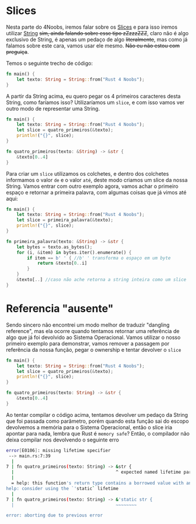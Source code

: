 # Slices

Nesta parte do 4Noobs, iremos falar sobre os [Slices](https://doc.rust-lang.org/rust-by-example/primitives/array.html) e para isso iremos utilizar [String](./01-strings.md) ~~sim, ainda falando sobre esse tipo zZzzzZZZ~~, claro não é algo exclusivo de String, é apenas um pedaço de algo ~~literalmente~~, mas como já falamos sobre este cara, vamos usar ele mesmo. ~~Não eu não estou com preguiça~~.

Temos o seguinte trecho de código:

```rust
fn main() {
    let texto: String = String::from("Rust 4 Noobs");
}
```

A partir da String acima, eu quero pegar os 4 primeiros caracteres desta String, como faríamos isso? Utilizaríamos um `slice`, e com isso vamos ver outro modo de representar uma String.

```rust
fn main() {
    let texto: String = String::from("Rust 4 Noobs");
    let slice = quatro_primeiros(&texto);
    println!("{}", slice);
}

fn quatro_primeiros(texto: &String) -> &str {
    &texto[0..4]
}
```

Para criar um `slice` utilizamos os colchetes, e dentro dos colchetes informamos o valor `de` e o valor `até`, deste modo criamos um slice da nossa String. Vamos entrar com outro exemplo agora, vamos achar o primeiro espaço e retornar a primeira palavra, com algumas coisas que já vimos até aqui:

```rust
fn main() {
    let texto: String = String::from("Rust 4 Noobs");
    let slice = primeira_palavra(&texto);
    println!("{}", slice);
}

fn primeira_palavra(texto: &String) -> &str {
    let bytes = texto.as_bytes();
    for (i, &item) in bytes.iter().enumerate() {
        if item == b' ' { //b' ' transforma o espaço em um byte
            return &texto[0..i]
        }
    }
    &texto[..] //caso não ache retorna a string inteira como um slice
}
```

# Referencia "ausente"

Sendo sincero não encontrei um modo melhor de traduzir "dangling reference", mas ela ocorre quando tentamos retornar uma referência de algo que já foi devolvido ao Sistema Operacional. Vamos utilizar o nosso primeiro exemplo para demonstrar, vamos remover a passagem por referência da nossa função, pegar o ownership e tentar devolver o `slice`

```rust
fn main() {
    let texto: String = String::from("Rust 4 Noobs");
    let slice = quatro_primeiros(&texto);
    println!("{}", slice);
}

fn quatro_primeiros(texto: String) -> &str {
    &texto[0..4]
}
```

Ao tentar compilar o código acima, tentamos devolver um pedaço da String que foi passada como parâmetro, porém quando esta função sai do escopo devolvemos a memória para o Sistema Operacional, então o slice iria apontar para nada, lembra que Rust é `memory safe`? Então, o compilador não deixa compilar nos devolvendo o seguinte erro

```bash
error[E0106]: missing lifetime specifier
 --> main.rs:7:39
  |
7 | fn quatro_primeiros(texto: String) -> &str {
  |                                       ^ expected named lifetime parameter
  |
  = help: this function's return type contains a borrowed value with an elided lifetime, but the lifetime cannot be derived from the arguments
help: consider using the `'static` lifetime
  |
7 | fn quatro_primeiros(texto: String) -> &'static str {
  |                                       ~~~~~~~~

error: aborting due to previous error
```
